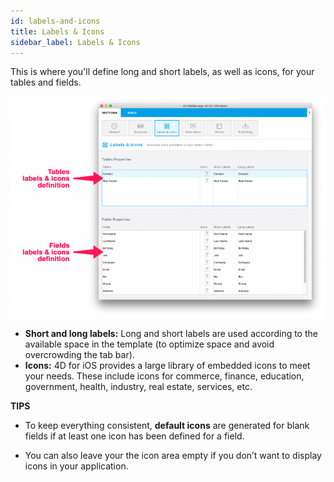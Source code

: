 ```yaml
---
id: labels-and-icons
title: Labels & Icons
sidebar_label: Labels & Icons
---
```


This is where you'll define long and short labels, as well as icons, for your tables and fields.

![alt-text](assets/project-editor/Labels-icons-section-4D-for-iOS.png)


* <b>Short and long labels:</b> Long and short labels are used according to the available space in the template (to optimize space and avoid overcrowding the tab bar).
* <b>Icons:</b> 4D for iOS provides a large library of embedded icons to meet your needs. These include icons for commerce, finance, education, government, health, industry, real estate, services, etc.

<div markdown="1" class = "tips">
<b>TIPS</b>

* To keep everything consistent, <b>default icons</b> are generated for blank fields if at least one icon has been defined for a field. 

* You can also leave your the icon area empty if you don’t want to display icons in your application.
</div>
